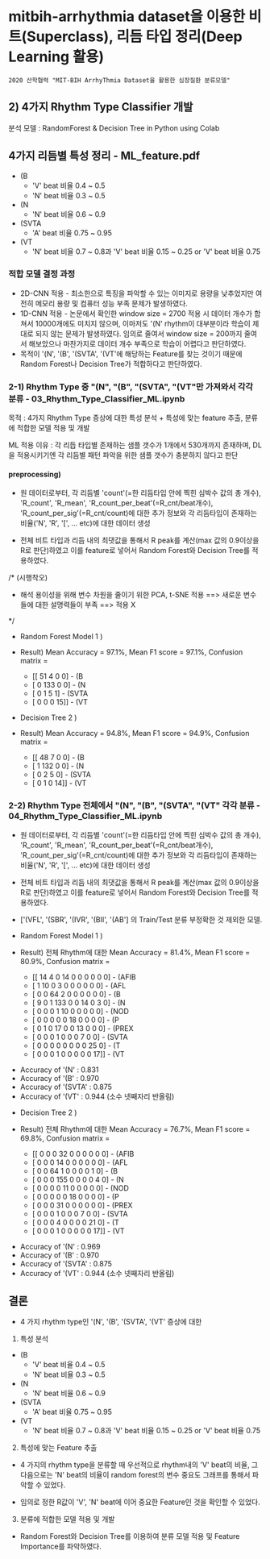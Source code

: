 # mitbih-arrhythmia dataset을 이용한 비트(Superclass), 리듬 타입 정리(Deep Learning 활용)


	2020 산학협력 "MIT-BIH ArrhyThmia Dataset을 활용한 심장질환 분류모델"

## 2) 4가지 Rhythm Type Classifier 개발

분석 모델 : RandomForest & Decision Tree in Python using Colab

## 4가지 리듬별 특성 정리 - ML_feature.pdf

* (B
	- 'V' beat 비율 0.4 ~ 0.5
	- 'N' beat 비율 0.3 ~ 0.5
* (N
	- 'N' beat 비율 0.6 ~ 0.9
* (SVTA
	- 'A' beat 비율 0.75 ~ 0.95
* (VT
	- 'N' beat 비율 0.7 ~ 0.8과 'V' beat 비율 0.15 ~ 0.25 or 'V' beat 비율 0.75
	
### 적합 모델 결정 과정
* 2D-CNN 적용 - 최소한으로 특징을 파악할 수 있는 이미지로 용량을 낮추었지만 여전히 메모리 용량 및 컴퓨터 성능 부족 문제가 발생하였다.
* 1D-CNN 적용 - 논문에서 확인한 window size = 2700 적용 시 데이터 개수가 합쳐서 10000개에도 미치지 않으며, 이마저도 '(N' rhythm이 대부분이라 학습이 제대로 되지 않는 문제가 발생하였다. 임의로 줄여서 window size = 200까지 줄여서 해보았으나 마찬가지로 데이터 개수 부족으로 학습이 어렵다고 판단하였다.
* 목적이 '(N', '(B', '(SVTA', '(VT'에 해당하는 Feature를 찾는 것이기 때문에 Random Forest나 Decision Tree가 적합하다고 판단하였다.

### 2-1) Rhythm Type 중 "(N", "(B", "(SVTA", "(VT"만 가져와서 각각 분류 - 03_Rhythm_Type_Classifier_ML.ipynb

목적 :  4가지 Rhythm Type 증상에 대한 특성 분석 + 특성에 맞는 feature 추출, 분류에 적합한 모델 적용 및 개발

ML 적용 이유 : 각 리듭 타입별 존재하는 샘플 갯수가 1개에서 530개까지 존재하며, DL을 적용시키기엔 각 리듬별 패턴 파악을 위한 샘플 갯수가 충분하지 않다고 판단

#### preprocessing)

* 원 데이터로부터, 각 리듬별 'count'(=한 리듬타입 안에 찍힌 심박수 값의 총 개수), 'R_count', 'R_mean', 'R_count_per_beat'(=R_cnt/beat개수), 'R_count_per_sig'(=R_cnt/count)에 대한 추가 정보와 각 리듬타입이 존재하는 비율('N', 'R', '[', ... etc)에 대한 데이터 생성

* 전체 비트 타입과 리듬 내의 최댓값을 통해서 R peak를 계산(max 값의 0.9이상을 R로 판단)하였고 이를 feature로 넣어서 Random Forest와 Decision Tree를 적용하였다.

/* (시행착오)

* 해석 용이성을 위해 변수 차원을 줄이기 위한 PCA, t-SNE 적용 ==> 새로운 변수들에 대한 설명력들이 부족 ==> 적용 X

*/

* Random Forest Model 1 )


* Result) Mean Accuracy = 97.1%, Mean F1 score = 97.1%, 
	Confusion matrix = 
	- [[ 51   4   0   0]  - (B
	-  [  0 133   0   0]  - (N
	-  [  0   1   5   1]  - (SVTA
	-  [  0   0   0  15]] - (VT



* Decision Tree 2 )


* Result) Mean Accuracy = 94.8%, Mean F1 score = 94.9%, 
	Confusion matrix = 
	- [[ 48   7   0   0]  - (B
	-  [  1 132   0   0]  - (N
	-  [  0   2   5   0]  - (SVTA
	-  [  0   1   0  14]] - (VT
 
 
### 2-2) Rhythm Type 전체에서 "(N", "(B", "(SVTA", "(VT" 각각 분류 - 04_Rhythm_Type_Classifier_ML.ipynb

* 원 데이터로부터, 각 리듬별 'count'(=한 리듬타입 안에 찍힌 심박수 값의 총 개수), 'R_count', 'R_mean', 'R_count_per_beat'(=R_cnt/beat개수), 'R_count_per_sig'(=R_cnt/count)에 대한 추가 정보와 각 리듬타입이 존재하는 비율('N', 'R', '[', ... etc)에 대한 데이터 생성

* 전체 비트 타입과 리듬 내의 최댓값을 통해서 R peak를 계산(max 값의 0.9이상을 R로 판단)하였고 이를 feature로 넣어서 Random Forest와 Decision Tree를 적용하였다.


* ['(VFL', '(SBR', '(IVR', '(BII', '(AB'] 의 Train/Test 분류 부정확한 것 제외한 모델.

* Random Forest Model 1 )


* Result) 전체 Rhythm에 대한 Mean Accuracy = 81.4%, Mean F1 score = 80.9%, 
	Confusion matrix = 
	- [[ 14   4   0  14   0   0   0   0   0   0]  - (AFIB
 	-  [  1  10   0   3   0   0   0   0   0   0]  - (AFL
 	-  [  0   0  64   2   0   0   0   0   0   0]  - (B
 	-  [  9   0   1 133   0   0  14   0   3   0]  - (N
 	-  [  0   0   0   1  10   0   0   0   0   0]  - (NOD
 	-  [  0   0   0   0   0  18   0   0   0   0]  - (P
 	-  [  0   1   0  17   0   0  13   0   0   0]  - (PREX
 	-  [  0   0   0   1   0   0   0   7   0   0]  - (SVTA
 	-  [  0   0   0   0   0   0   0   0  25   0]  - (T
 	-  [  0   0   0   1   0   0   0   0   0  17]] - (VT

+ Accuracy of '(N' : 0.831
+ Accuracy of '(B' : 0.970
+ Accuracy of '(SVTA' : 0.875
+ Accuracy of '(VT' : 0.944
(소수 넷째자리 반올림)

* Decision Tree 2 )
	


* Result) 전체 Rhythm에 대한 Mean Accuracy = 76.7%, Mean F1 score = 69.8%, 
	Confusion matrix = 
	- [[  0   0   0  32   0   0   0   0   0   0]  - (AFIB
	-  [  0   0   0  14   0   0   0   0   0   0]  - (AFL
	-  [  0   0  64   1   0   0   0   0   1   0]  - (B
	-  [  0   0   0 155   0   0   0   0   4   0]  - (N
	-  [  0   0   0   0  11   0   0   0   0   0]  - (NOD
	-  [  0   0   0   0   0  18   0   0   0   0]  - (P
	-  [  0   0   0  31   0   0   0   0   0   0]  - (PREX
	-  [  0   0   0   1   0   0   0   7   0   0]  - (SVTA
	-  [  0   0   0   4   0   0   0   0  21   0]  - (T
	-  [  0   0   0   1   0   0   0   0   0  17]] - (VT

+ Accuracy of '(N' : 0.969
+ Accuracy of '(B' : 0.970
+ Accuracy of '(SVTA' : 0.875
+ Accuracy of '(VT' : 0.944
(소수 넷째자리 반올림)


## 결론
- 4 가지 rhythm type인 '(N', '(B', '(SVTA', '(VT' 증상에 대한

1) 특성 분석
* (B
	- 'V' beat 비율 0.4 ~ 0.5
	- 'N' beat 비율 0.3 ~ 0.5
* (N
	- 'N' beat 비율 0.6 ~ 0.9
* (SVTA
	- 'A' beat 비율 0.75 ~ 0.95
* (VT
	- 'N' beat 비율 0.7 ~ 0.8과 'V' beat 비율 0.15 ~ 0.25 or 'V' beat 비율 0.75

2) 특성에 맞는 Feature 추출
- 4 가지의 rhythm type을 분류할 때 우선적으로 rhythm내의 'V' beat의 비율, 그 다음으로는 'N' beat의 비율이 random forest의 변수 중요도 그래프를 통해서 파악할 수 있었다.

- 임의로 정한 R값이 'V', 'N' beat에 이어 중요한 Feature인 것을 확인할 수 있었다.

3) 분류에 적합한 모델 적용 및 개발
- Random Forest와 Decision Tree를 이용하여 분류 모델 적용 및 Feature Importance를 파악하였다.
